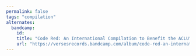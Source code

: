 ```yaml
---
permalink: false
tags: "compilation"
alternates:
  bandcamp:
    id:
    title: "Code Red: An International Compilation to Benefit the ACLU"
    url: "https://versesrecords.bandcamp.com/album/code-red-an-international-compilation-to-benefit-the-aclu"
---
```

